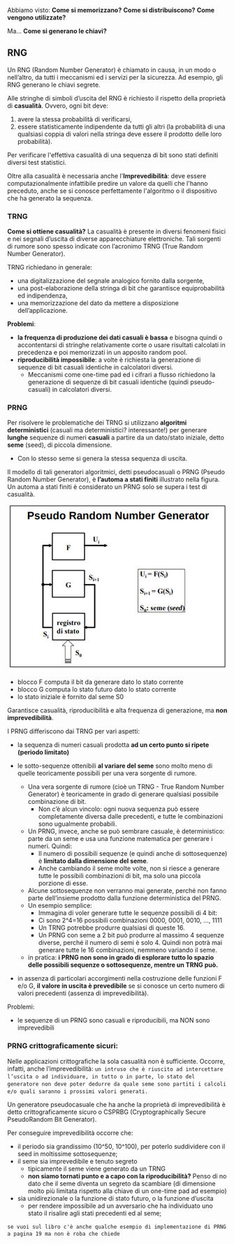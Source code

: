 Abbiamo visto:
**Come si memorizzano?**
**Come si distribuiscono?**
**Come vengono utilizzate?**

Ma...
**Come si generano le chiavi?**


## RNG
Un RNG (Random Number Generator) è chiamato in causa, in un modo o nell’altro, da tutti i meccanismi ed i servizi per la sicurezza. Ad esempio, gli RNG generano le chiavi segrete.

Alle stringhe di simboli d’uscita del RNG è richiesto il rispetto della proprietà di **casualità**. Ovvero, ogni bit deve:
1. avere la stessa probabilità di verificarsi,
2. essere statisticamente indipendente da tutti gli altri (la probabilità di una qualsiasi coppia di valori nella stringa deve essere il prodotto delle loro probabilità).

Per verificare l'effettiva casualità di una sequenza di bit sono stati definiti diversi test statistici. 

Oltre alla casualità è necessaria anche l'**Imprevedibilità**: deve essere computazionalmente infattibile predire un valore da quelli che l'hanno preceduto, anche se si conosce perfettamente l'algoritmo o il dispositivo che ha generato la sequenza.



### TRNG
**Come si ottiene casualità?**
La casualità è presente in diversi fenomeni fisici e nei segnali d’uscita di diverse apparecchiature elettroniche. Tali sorgenti di rumore sono spesso
indicate con l’acronimo TRNG (True Random Number Generator). 

TRNG richiedano in generale:
- una digitalizzazione del segnale analogico fornito dalla sorgente,
- una post-elaborazione della stringa di bit che garantisce equiprobabilità ed indipendenza,
- una memorizzazione del dato da mettere a disposizione dell’applicazione. 

**Problemi**:
-  **la frequenza di produzione dei dati casuali è bassa** e bisogna quindi o accontentarsi di stringhe relativamente corte o usare risultati calcolati in precedenza e poi memorizzati in un apposito random pool. 
- **riproducibilità impossibile**: a volte è richiesta la generazione di sequenze di bit casuali identiche in calcolatori diversi. 
    - Meccanismi come one-time pad ed i cifrari a flusso richiedono la generazione di sequenze di bit casuali identiche (quindi pseudo-casuali) in calcolatori diversi.




### PRNG
Per risolvere le problematiche dei TRNG si utilizzano **algoritmi deterministici** (casuali ma deterministici? interessante!) per generare **lunghe** sequenze di numeri **casuali** a partire da un dato/stato iniziale, detto **seme** (seed), di piccola dimensione.
- Con lo stesso seme si genera la stessa sequenza di uscita.

Il modello di tali generatori algoritmici, detti pseudocasuali o PRNG (Pseudo Random Number Generator), è **l’automa a stati finiti** illustrato nella figura. Un automa a stati finiti è considerato un PRNG solo se supera i test di casualità.

![alt text](../immagini/PRNG.png)
- blocco F computa il bit da generare dato lo stato corrente
- blocco G computa lo stato futuro dato lo stato corrente
- lo stato iniziale è fornito dal seme S0


Garantisce casualità, riproducibilità e alta frequenza di generazione, ma **non imprevedibilità**. 


I PRNG differiscono dai TRNG per vari aspetti:
- la sequenza di numeri casuali prodotta **ad un certo punto si ripete (periodo limitato)**

- le sotto-sequenze ottenibili **al variare del seme** sono molto meno di quelle teoricamente possibili per una vera sorgente di rumore.
    - Una vera sorgente di rumore (cioè un TRNG - True Random Number Generator) è teoricamente in grado di generare qualsiasi possibile combinazione di bit.    
        - Non c’è alcun vincolo: ogni nuova sequenza può essere completamente diversa dalle precedenti, e tutte le combinazioni sono ugualmente probabili.
    - Un PRNG, invece, anche se può sembrare casuale, è deterministico: parte da un seme e usa una funzione matematica per generare i numeri. Quindi:
        - Il numero di possibili sequenze (e quindi anche di sottosequenze) è **limitato dalla dimensione del seme**.
        - Anche cambiando il seme molte volte, non si riesce a generare tutte le possibili combinazioni di bit, ma solo una piccola porzione di esse.
    - Alcune sottosequenze non verranno mai generate, perché non fanno parte dell’insieme prodotto dalla funzione deterministica del PRNG.
    - Un esempio semplice:
        - Immagina di voler generare tutte le sequenze possibili di 4 bit:
        - Ci sono 2^4=16 possibili combinazioni 0000, 0001, 0010, ..., 1111
        - Un TRNG potrebbe produrre qualsiasi di queste 16.
        - Un PRNG con seme a 2 bit può produrre al massimo 4 sequenze diverse, perché il numero di semi è solo 4. Quindi non potrà mai generare tutte le 16 combinazioni, nemmeno variando il seme.
    - in pratica: **i PRNG non sono in grado di esplorare tutto lo spazio delle possibili sequenze o sottosequenze, mentre un TRNG può.**
        
- in assenza di particolari accorgimenti nella costruzione delle funzioni F e/o G, **il valore in uscita è prevedibile** se si conosce un certo numero di valori precedenti (assenza di imprevedibilità). 

Problemi:
- le sequenze di un PRNG sono casuali e riproducibili, ma NON sono imprevedibili



### PRNG crittograficamente sicuri:
Nelle applicazioni crittografiche la sola casualità non è sufficiente. Occorre, infatti, anche l’imprevedibilità: ```un intruso che è riuscito ad intercettare l’uscita o ad individuare, in tutto o in parte, lo stato del generatore non deve poter dedurre da quale seme sono partiti i calcoli e/o quali saranno i prossimi valori generati.```

Un generatore pseudocasuale che ha anche la proprietà di imprevedibilità è detto crittograficamente sicuro o CSPRBG (Cryptographically Secure PseudoRandom Bit Generator).

Per conseguire imprevedibilità occorre che:
- il periodo sia grandissimo (10^50, 10^100), per poterlo suddividere con il seed in moltissime sottosequenze;
- il seme sia imprevedibile e tenuto segreto
    - tipicamente il seme viene generato da un TRNG
    - **non siamo tornati punto e a capo con la riproducibilità?** Penso di no dato che il seme diventa un segreto da scambiare (di dimensione molto più limitata rispetto alla chiave di un one-time pad ad esempio)
- sia unidirezionale o la funzione di stato futuro, o la funzione d’uscita
    - per rendere impossibile ad un avversario che ha individuato uno stato il risalire agli stati precedenti ed al seme; 

```
se vuoi sul libro c'è anche qualche esempio di implementazione di PRNG a pagina 19 ma non è roba che chiede
```